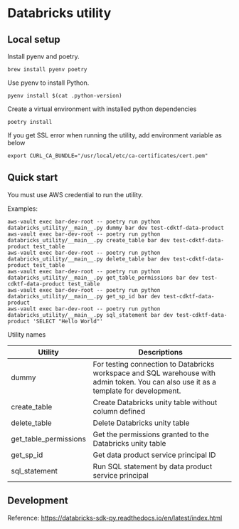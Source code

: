 # Databricks utility

## Local setup

Install pyenv and poetry.
```
brew install pyenv poetry
```
Use pyenv to install Python.
```
pyenv install $(cat .python-version)
```
Create a virtual environment with installed python dependencies
```
poetry install
```
If you get SSL error when running the utility, add environment variable as below
```agsl
export CURL_CA_BUNDLE="/usr/local/etc/ca-certificates/cert.pem"
```

## Quick start
You must use AWS credential to run the utility.

Examples:
```
aws-vault exec bar-dev-root -- poetry run python databricks_utility/__main__.py dummy bar dev test-cdktf-data-product
aws-vault exec bar-dev-root -- poetry run python databricks_utility/__main__.py create_table bar dev test-cdktf-data-product test_table
aws-vault exec bar-dev-root -- poetry run python databricks_utility/__main__.py delete_table bar dev test-cdktf-data-product test_table
aws-vault exec bar-dev-root -- poetry run python databricks_utility/__main__.py get_table_permissions bar dev test-cdktf-data-product test_table
aws-vault exec bar-dev-root -- poetry run python databricks_utility/__main__.py get_sp_id bar dev test-cdktf-data-product
aws-vault exec bar-dev-root -- poetry run python databricks_utility/__main__.py sql_statement bar dev test-cdktf-data-product 'SELECT "Hello World"'
```

Utility names

| Utility               | Descriptions                                                                                                                          |
|-----------------------|---------------------------------------------------------------------------------------------------------------------------------------|
| dummy                 | For testing connection to Databricks workspace and SQL warehouse with admin token. You can also use it as a template for development. |
| create_table          | Create Databricks unity table without column defined                                                                                  |
| delete_table          | Delete Databricks unity table                                                                                                         |
| get_table_permissions | Get the permissions granted to the Databricks unity table                                                                             |
| get_sp_id             | Get data product service principal ID                                                                                                 |
| sql_statement         | Run SQL statement by data product service principal                                                                                   |

## Development

Reference: https://databricks-sdk-py.readthedocs.io/en/latest/index.html